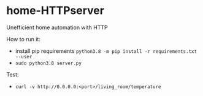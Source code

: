 # home-HTTPserver

Unefficient home automation with HTTP

How to run it:
- install pip requirements `python3.8 -m pip install -r requirements.txt --user`
- `sudo python3.8 server.py`

Test:
- `curl -v http://0.0.0.0:<port>/living_room/temperature`
